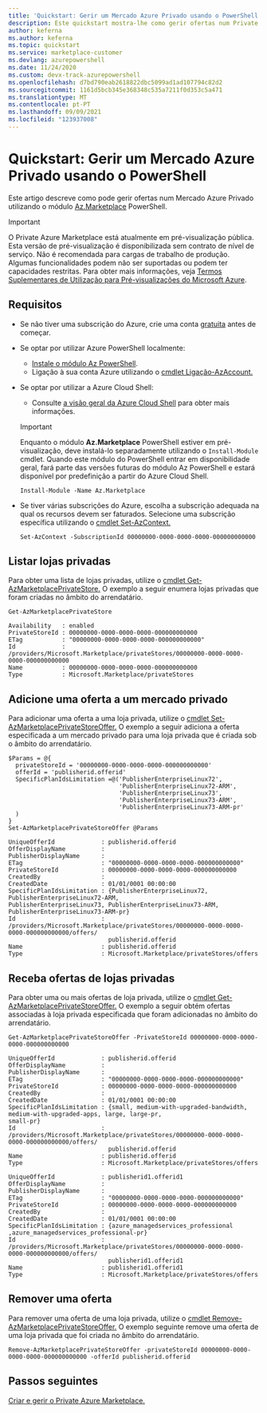 ```yaml
---
title: 'Quickstart: Gerir um Mercado Azure Privado usando o PowerShell'
description: Este quickstart mostra-lhe como gerir ofertas num Private Azure Marketplace usando Azure PowerShell.
author: keferna
ms.author: keferna
ms.topic: quickstart
ms.service: marketplace-customer
ms.devlang: azurepowershell
ms.date: 11/24/2020
ms.custom: devx-track-azurepowershell
ms.openlocfilehash: d7bd790eab2618822dbc5099ad1ad107794c82d2
ms.sourcegitcommit: 1161d5bcb345e368348c535a7211f0d353c5a471
ms.translationtype: MT
ms.contentlocale: pt-PT
ms.lasthandoff: 09/09/2021
ms.locfileid: "123937008"
---
```

# <a name="quickstart-manage-a-private-azure-marketplace-using-powershell"></a>Quickstart: Gerir um Mercado Azure Privado usando o PowerShell

Este artigo descreve como pode gerir ofertas num Mercado Azure Privado utilizando o módulo [Az.Marketplace](/powershell/module/az.marketplace) PowerShell.

> [!IMPORTANT]
> O Private Azure Marketplace está atualmente em pré-visualização pública. Esta versão de pré-visualização é disponibilizada sem contrato de nível de serviço. Não é recomendada para cargas de trabalho de produção. Algumas funcionalidades podem não ser suportadas ou podem ter capacidades restritas. Para obter mais informações, veja [Termos Suplementares de Utilização para Pré-visualizações do Microsoft Azure](https://azure.microsoft.com/support/legal/preview-supplemental-terms/).

## <a name="requirements"></a>Requisitos

* Se não tiver uma subscrição do Azure, crie uma conta [gratuita](https://azure.microsoft.com/free/) antes de começar.

* Se optar por utilizar Azure PowerShell localmente:
  * [Instale o módulo Az PowerShell](/powershell/azure/install-az-ps).
  * Ligação à sua conta Azure utilizando o [cmdlet Ligação-AzAccount.](/powershell/module/az.accounts/connect-azaccount)
* Se optar por utilizar a Azure Cloud Shell:
  * Consulte [a visão geral da Azure Cloud Shell](/azure/cloud-shell/overview) para obter mais informações.

  > [!IMPORTANT]
  > Enquanto o módulo **Az.Marketplace** PowerShell estiver em pré-visualização, deve instalá-lo separadamente utilizando o `Install-Module` cmdlet. Quando este módulo do PowerShell entrar em disponibilidade geral, fará parte das versões futuras do módulo Az PowerShell e estará disponível por predefinição a partir do Azure Cloud Shell.

  ```azurepowershell-interactive
  Install-Module -Name Az.Marketplace
  ```

* Se tiver várias subscrições do Azure, escolha a subscrição adequada na qual os recursos devem ser faturados. Selecione uma subscrição específica utilizando o [cmdlet Set-AzContext.](/powershell/module/az.accounts/set-azcontext)

  ```azurepowershell-interactive
  Set-AzContext -SubscriptionId 00000000-0000-0000-0000-000000000000
  ```

## <a name="list-private-stores"></a>Listar lojas privadas

Para obter uma lista de lojas privadas, utilize o [cmdlet Get-AzMarketplacePrivateStore.](/powershell/module/az.marketplace/get-azmarketplaceprivatestore) O exemplo a seguir enumera lojas privadas que foram criadas no âmbito do arrendatário.

```azurepowershell-interactive
Get-AzMarketplacePrivateStore
```

```Output
Availability   : enabled
PrivateStoreId : 00000000-0000-0000-0000-000000000000
ETag           : "00000000-0000-0000-0000-000000000000"
Id             : /providers/Microsoft.Marketplace/privateStores/00000000-0000-0000-0000-000000000000
Name           : 00000000-0000-0000-0000-000000000000
Type           : Microsoft.Marketplace/privateStores
```

## <a name="add-an-offer-to-a-private-marketplace"></a>Adicione uma oferta a um mercado privado

Para adicionar uma oferta a uma loja privada, utilize o [cmdlet Set-AzMarketplacePrivateStoreOffer.](/powershell/module/az.marketplace/set-azmarketplaceprivatestoreoffer) O exemplo a seguir adiciona a oferta especificada a um mercado privado para uma loja privada que é criada sob o âmbito do arrendatário.

```azurepowershell-interactive
$Params = @{
  privateStoreId = '00000000-0000-0000-0000-000000000000'
  offerId = 'publisherid.offerid'
  SpecificPlanIdsLimitation =@('PublisherEnterpriseLinux72',
                               'PublisherEnterpriseLinux72-ARM',
                               'PublisherEnterpriseLinux73',
                               'PublisherEnterpriseLinux73-ARM',
                               'PublisherEnterpriseLinux73-ARM-pr'
  )
}
Set-AzMarketplacePrivateStoreOffer @Params
```

```Output
UniqueOfferId             : publisherid.offerid
OfferDisplayName          :
PublisherDisplayName      :
ETag                      : "00000000-0000-0000-0000-000000000000"
PrivateStoreId            : 00000000-0000-0000-0000-000000000000
CreatedBy                 :
CreatedDate               : 01/01/0001 00:00:00
SpecificPlanIdsLimitation : {PublisherEnterpriseLinux72, PublisherEnterpriseLinux72-ARM,
PublisherEnterpriseLinux73, PublisherEnterpriseLinux73-ARM, PublisherEnterpriseLinux73-ARM-pr}
Id                        :
/providers/Microsoft.Marketplace/privateStores/00000000-0000-0000-0000-000000000000/offers/
                            publisherid.offerid
Name                      : publisherid.offerid
Type                      : Microsoft.Marketplace/privateStores/offers
```

## <a name="get-private-store-offers"></a>Receba ofertas de lojas privadas

Para obter uma ou mais ofertas de loja privada, utilize o [cmdlet Get-AzMarketplacePrivateStoreOffer.](/powershell/module/az.marketplace/get-azmarketplaceprivatestoreoffer) O exemplo a seguir obtém ofertas associadas à loja privada especificada que foram adicionadas no âmbito do arrendatário.

```azurepowershell-interactive
Get-AzMarketplacePrivateStoreOffer -PrivateStoreId 00000000-0000-0000-0000-000000000000
```

```Output
UniqueOfferId             : publisherid.offerid
OfferDisplayName          :
PublisherDisplayName      :
ETag                      : "00000000-0000-0000-0000-000000000000"
PrivateStoreId            : 00000000-0000-0000-0000-000000000000
CreatedBy                 :
CreatedDate               : 01/01/0001 00:00:00
SpecificPlanIdsLimitation : {small, medium-with-upgraded-bandwidth, medium-with-upgraded-apps, large, large-pr,
small-pr}
Id                        :
/providers/Microsoft.Marketplace/privateStores/00000000-0000-0000-0000-000000000000/offers/
                            publisherid.offerid
Name                      : publisherid.offerid
Type                      : Microsoft.Marketplace/privateStores/offers

UniqueOfferId             : publisherid1.offerid1
OfferDisplayName          :
PublisherDisplayName      :
ETag                      : "00000000-0000-0000-0000-000000000000"
PrivateStoreId            : 00000000-0000-0000-0000-000000000000
CreatedBy                 :
CreatedDate               : 01/01/0001 00:00:00
SpecificPlanIdsLimitation : {azure_managedservices_professional ,azure_managedservices_professional-pr}
Id                        :
/providers/Microsoft.Marketplace/privateStores/00000000-0000-0000-0000-000000000000/offers/
                            publisherid1.offerid1
Name                      : publisherid1.offerid1
Type                      : Microsoft.Marketplace/privateStores/offers
```

## <a name="remove-an-offer"></a>Remover uma oferta

Para remover uma oferta de uma loja privada, utilize o [cmdlet Remove-AzMarketplacePrivateStoreOffer.](/powershell/module/az.marketplace/remove-azmarketplaceprivatestoreoffer) O exemplo seguinte remove uma oferta de uma loja privada que foi criada no âmbito do arrendatário.

```azurepowershell-interactive
Remove-AzMarketplacePrivateStoreOffer -privateStoreId 00000000-0000-0000-0000-000000000000 -offerId publisherid.offerid
```

## <a name="next-steps"></a>Passos seguintes

[Criar e gerir o Private Azure Marketplace.](create-manage-private-azure-marketplace.md)